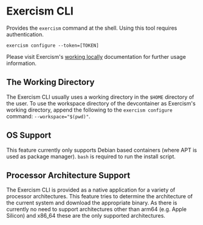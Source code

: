 # Exercism CLI

Provides the `exercism` command at the shell. Using this tool requires authentication.

```shell
exercism configure --token=[TOKEN]
```

Please visit Exercism's [working locally](https://exercism.org/docs/using/solving-exercises/working-locally) documentation for further usage information.

## The Working Directory

The Exercism CLI usually uses a working directory in the `$HOME` directory of the user.
To use the workspace directory of the devcontainer as Exercism's working directory, append the following to the `exercism configure` command: `--workspace="$(pwd)"`.

## OS Support

This feature currently only supports Debian based containers (where APT is used as package manager).
`bash` is required to run the install script.

## Processor Architecture Support

The Exercism CLI is provided as a native application for a variety of processor architectures.
This feature tries to determine the architecture of the current system and download the appropriate binary.
As there is currently no need to support architectures other than arm64 (e.g. Apple Silicon) and x86_64 these are the only supported architectures.
